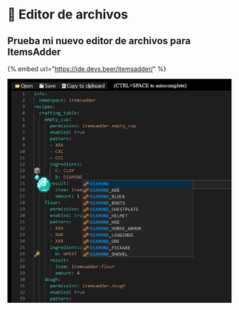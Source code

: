 # 📄 Editor de archivos

## Prueba mi nuevo editor de archivos para ItemsAdder

{% embed url="https://ide.devs.beer/itemsadder/" %}

![](<.gitbook/assets/image (14).png>)
